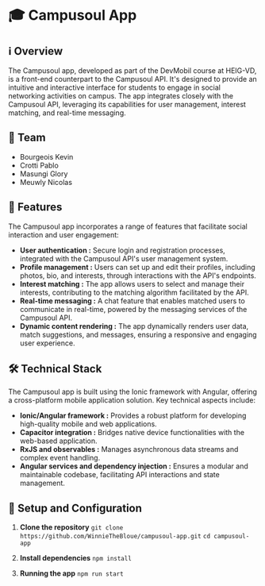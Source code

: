 # 🎓 Campusoul App
## ℹ️ Overview

The Campusoul app, developed as part of the DevMobil course at HEIG-VD, is a front-end counterpart to the Campusoul API. It's designed to provide an intuitive and interactive interface for students to engage in social networking activities on campus. The app integrates closely with the Campusoul API, leveraging its capabilities for user management, interest matching, and real-time messaging.
## 👥 Team

- Bourgeois Kevin
- Crotti Pablo
- Masungi Glory
- Meuwly Nicolas

## 🚀 Features

The Campusoul app incorporates a range of features that facilitate social interaction and user engagement:

- **User authentication :** Secure login and registration processes, integrated with the Campusoul API's user management system.
- **Profile management :** Users can set up and edit their profiles, including photos, bio, and interests, through interactions with the API's endpoints.
- **Interest matching :** The app allows users to select and manage their interests, contributing to the matching algorithm facilitated by the API.
- **Real-time messaging :** A chat feature that enables matched users to communicate in real-time, powered by the messaging services of the Campusoul API.
- **Dynamic content rendering :** The app dynamically renders user data, match suggestions, and messages, ensuring a responsive and engaging user experience.

## 🛠️ Technical Stack

The Campusoul app is built using the Ionic framework with Angular, offering a cross-platform mobile application solution. Key technical aspects include:

- **Ionic/Angular framework :** Provides a robust platform for developing high-quality mobile and web applications.
- **Capacitor integration :** Bridges native device functionalities with the web-based application.
- **RxJS and observables :** Manages asynchronous data streams and complex event handling.
- **Angular services and dependency injection :** Ensures a modular and maintainable codebase, facilitating API interactions and state management.

## 📝 Setup and Configuration
1. **Clone the repository**
`git clone https://github.com/WinnieTheBloue/campusoul-app.git`
`cd campusoul-app`

2. **Install dependencies**
`npm install`

3. **Running the app**
`npm run start`